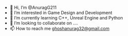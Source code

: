 - 👋 Hi, I’m @AnuragG211
- 👀 I’m interested in Game Design and Development
- 🌱 I’m currently learning C++, Unreal Engine and Python
- 💞️ I’m looking to collaborate on ....
- 📫 How to reach me ghoshanurag32@gmail.com

<!---
AnuragG211/AnuragG211 is a ✨ special ✨ repository because its `README.md` (this file) appears on your GitHub profile.
You can click the Preview link to take a look at your changes.
--->
